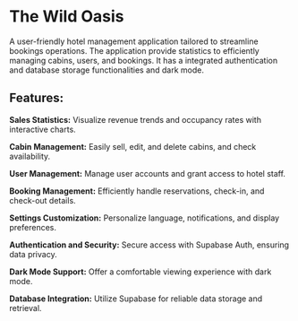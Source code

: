 # The Wild Oasis

A user-friendly hotel management application tailored to streamline bookings operations. The application provide statistics to efficiently managing cabins, users, and bookings. It has a integrated authentication and database storage functionalities and dark mode.


## Features:

**Sales Statistics:** Visualize revenue trends and occupancy rates with interactive charts.

**Cabin Management:** Easily sell, edit, and delete cabins, and check availability.

**User Management:** Manage user accounts and grant access to hotel staff.

**Booking Management:** Efficiently handle reservations, check-in, and check-out details.

**Settings Customization:** Personalize language, notifications, and display preferences.

**Authentication and Security:** Secure access with Supabase Auth, ensuring data privacy.

**Dark Mode Support:** Offer a comfortable viewing experience with dark mode.

**Database Integration:** Utilize Supabase for reliable data storage and retrieval.
